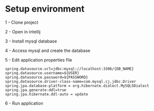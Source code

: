 # Setup environment

1 - Clone project

2 - Open in intellij

3 - Install mysql database

4 - Access mysql and create the database

5 - Edit application properties file
    
    spring.datasource.url=jdbc:mysql://localhost:3306/{DB_NAME}
    spring.datasource.username=${USER}
    spring.datasource.password=${PASSWORD}
    spring.datasource.driver-class-name=com.mysql.cj.jdbc.Driver
    spring.jpa.database-platform = org.hibernate.dialect.MySQL5Dialect
    spring.jpa.generate-ddl=true
    spring.jpa.hibernate.ddl-auto = update

6 - Run application



